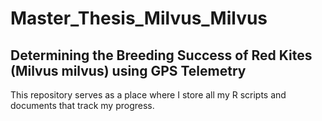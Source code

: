 # Master_Thesis_Milvus_Milvus

## Determining the Breeding Success of Red Kites (Milvus milvus) using GPS Telemetry

This repository serves as a place where I store all my R scripts and documents that track my progress.
